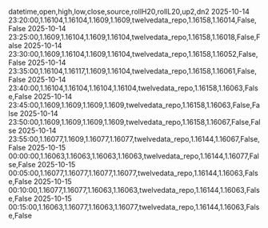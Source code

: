 datetime,open,high,low,close,source,rollH20,rollL20,up2,dn2
2025-10-14 23:20:00,1.16104,1.16104,1.1609,1.1609,twelvedata_repo,1.16158,1.16014,False,False
2025-10-14 23:25:00,1.1609,1.16104,1.1609,1.16104,twelvedata_repo,1.16158,1.16018,False,False
2025-10-14 23:30:00,1.1609,1.16104,1.1609,1.16104,twelvedata_repo,1.16158,1.16052,False,False
2025-10-14 23:35:00,1.16104,1.16117,1.1609,1.16104,twelvedata_repo,1.16158,1.16061,False,False
2025-10-14 23:40:00,1.16104,1.16104,1.16104,1.16104,twelvedata_repo,1.16158,1.16063,False,False
2025-10-14 23:45:00,1.1609,1.1609,1.1609,1.1609,twelvedata_repo,1.16158,1.16063,False,False
2025-10-14 23:50:00,1.1609,1.1609,1.1609,1.1609,twelvedata_repo,1.16158,1.16067,False,False
2025-10-14 23:55:00,1.16077,1.1609,1.16077,1.16077,twelvedata_repo,1.16144,1.16067,False,False
2025-10-15 00:00:00,1.16063,1.16063,1.16063,1.16063,twelvedata_repo,1.16144,1.16077,False,False
2025-10-15 00:05:00,1.16077,1.16077,1.16077,1.16077,twelvedata_repo,1.16144,1.16063,False,False
2025-10-15 00:10:00,1.16077,1.16077,1.16063,1.16063,twelvedata_repo,1.16144,1.16063,False,False
2025-10-15 00:15:00,1.16063,1.16077,1.16063,1.16077,twelvedata_repo,1.16144,1.16063,False,False
